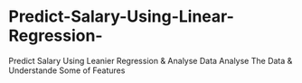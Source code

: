 # Predict-Salary-Using-Linear-Regression-
Predict Salary Using Leanier Regression &amp; Analyse Data 
Analyse The Data & Understande Some of Features 
